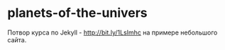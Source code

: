 # planets-of-the-univers
Потвор курса по Jekyll - http://bit.ly/1LsImhc на примере небольшого сайта.
